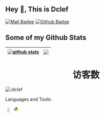 ## Hey 👋, This is Dclef

[![Mail Badge](https://img.shields.io/badge/-drclef233@gmail.com-c14438?style=flat&logo=Gmail&logoColor=white&link=mailto:drclef233@gmail.com)](mailto:drclef233@gmail.com)
[![Github Badge](https://img.shields.io/badge/-dclef-grey?style=flat&logo=github&logoColor=white&link=https://github.com/dclef/)](https://www.github.com/dclef/)
## Some of my Github Stats
<!-- <p align=left> <img src=https://komarev.com/ghpvc/?username=dclef alt=dclef /> </p> -->

| <a href="https://github.com/dclef"><img align="center" src="https://github-readme-stats.vercel.app/api?username=dclef&show_icons=true&include_all_commits=true&theme=buefy&hide_border=true" alt=" github stats" /></a> | <a href="https://github.com/dclef"><img align="center" src="https://github-readme-stats.vercel.app/api/top-langs/?username=dclef&layout=compact&theme=buefy&hide_border=true" /></a> |
| ------------- | ------------- |
<h1 align="center">访客数</h1>

![:dclef](https://count.getloli.com/get/@dclef?theme=rule34)

Languages and Tools:

<code><img height="20" src="https://raw.githubusercontent.com/github/explore/80688e429a7d4ef2fca1e82350fe8e3517d3494d/topics/java/java.png" alt="java"></code>
<code><img height="20" src="https://raw.githubusercontent.com/github/explore/80688e429a7d4ef2fca1e82350fe8e3517d3494d/topics/python/python.png" alt="python"></code>




